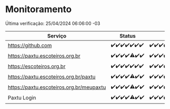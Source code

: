 # Monitoramento

Última verificação: 25/04/2024 06:06:00 -03

|Serviço|Status|Últimas 24h|
|---|---|---|
|https://github.com|<span title="2024-04-18: OK=24">✔️</span><span title="2024-04-19: OK=24">✔️</span><span title="2024-04-20: OK=24">✔️</span><span title="2024-04-21: OK=24">✔️</span><span title="2024-04-22: OK=24">✔️</span><span title="2024-04-23: OK=24">✔️</span><span title="2024-04-24: OK=9">✔️</span>|<span title="24/04/2024 06:06:00 -03 : 200">✔️</span><span title="24/04/2024 07:08:00 -03 : 200">✔️</span><span title="24/04/2024 08:05:00 -03 : 200">✔️</span><span title="24/04/2024 09:13:00 -03 : 200">✔️</span><span title="24/04/2024 10:13:00 -03 : 200">✔️</span><span title="24/04/2024 11:06:00 -03 : 200">✔️</span><span title="24/04/2024 12:07:00 -03 : 200">✔️</span><span title="24/04/2024 13:07:00 -03 : 200">✔️</span><span title="24/04/2024 14:07:00 -03 : 200">✔️</span><span title="24/04/2024 15:08:00 -03 : 200">✔️</span><span title="24/04/2024 16:03:00 -03 : 200">✔️</span><span title="24/04/2024 17:07:00 -03 : 200">✔️</span><span title="24/04/2024 18:04:00 -03 : 200">✔️</span><span title="24/04/2024 19:06:00 -03 : 200">✔️</span><span title="24/04/2024 20:07:00 -03 : 200">✔️</span><span title="24/04/2024 21:33:00 -03 : 200">✔️</span><span title="24/04/2024 22:43:00 -03 : 200">✔️</span><span title="24/04/2024 23:18:00 -03 : 200">✔️</span><span title="25/04/2024 00:07:00 -03 : 200">✔️</span><span title="25/04/2024 01:08:00 -03 : 200">✔️</span><span title="25/04/2024 02:06:00 -03 : 200">✔️</span><span title="25/04/2024 03:08:00 -03 : 200">✔️</span><span title="25/04/2024 04:07:00 -03 : 200">✔️</span><span title="25/04/2024 05:08:00 -03 : 200">✔️</span><span title="25/04/2024 06:06:00 -03 : 200">✔️</span>|
|https://paxtu.escoteiros.org.br|<span title="2024-04-18: OK=24">✔️</span><span title="2024-04-19: OK=24">✔️</span><span title="2024-04-20: OK=24">✔️</span><span title="2024-04-21: OK=24">✔️</span><span title="2024-04-22: OK=23, Falhas=1">⚠️</span><span title="2024-04-23: OK=24">✔️</span><span title="2024-04-24: OK=9">✔️</span>|<span title="24/04/2024 06:06:00 -03 : 200">✔️</span><span title="24/04/2024 07:08:00 -03 : 200">✔️</span><span title="24/04/2024 08:05:00 -03 : 200">✔️</span><span title="24/04/2024 09:13:00 -03 : 200">✔️</span><span title="24/04/2024 10:13:00 -03 : 200">✔️</span><span title="24/04/2024 11:06:00 -03 : 200">✔️</span><span title="24/04/2024 12:07:00 -03 : 200">✔️</span><span title="24/04/2024 13:07:00 -03 : 200">✔️</span><span title="24/04/2024 14:07:00 -03 : 200">✔️</span><span title="24/04/2024 15:08:00 -03 : 200">✔️</span><span title="24/04/2024 16:03:00 -03 : 200">✔️</span><span title="24/04/2024 17:07:00 -03 : 200">✔️</span><span title="24/04/2024 18:04:00 -03 : 200">✔️</span><span title="24/04/2024 19:06:00 -03 : 200">✔️</span><span title="24/04/2024 20:07:00 -03 : 200">✔️</span><span title="24/04/2024 21:33:00 -03 : 200">✔️</span><span title="24/04/2024 22:43:00 -03 : 200">✔️</span><span title="24/04/2024 23:18:00 -03 : 200">✔️</span><span title="25/04/2024 00:07:00 -03 : 200">✔️</span><span title="25/04/2024 01:08:00 -03 : 200">✔️</span><span title="25/04/2024 02:06:00 -03 : 200">✔️</span><span title="25/04/2024 03:08:00 -03 : 200">✔️</span><span title="25/04/2024 04:07:00 -03 : 200">✔️</span><span title="25/04/2024 05:08:00 -03 : 200">✔️</span><span title="25/04/2024 06:06:00 -03 : 200">✔️</span>|
|https://escoteiros.org.br|<span title="2024-04-18: OK=24">✔️</span><span title="2024-04-19: OK=24">✔️</span><span title="2024-04-20: OK=24">✔️</span><span title="2024-04-21: OK=24">✔️</span><span title="2024-04-22: OK=24">✔️</span><span title="2024-04-23: OK=24">✔️</span><span title="2024-04-24: OK=9">✔️</span>|<span title="24/04/2024 06:06:00 -03 : 200">✔️</span><span title="24/04/2024 07:08:00 -03 : 200">✔️</span><span title="24/04/2024 08:05:00 -03 : 200">✔️</span><span title="24/04/2024 09:13:00 -03 : 200">✔️</span><span title="24/04/2024 10:13:00 -03 : 200">✔️</span><span title="24/04/2024 11:06:00 -03 : 200">✔️</span><span title="24/04/2024 12:07:00 -03 : 200">✔️</span><span title="24/04/2024 13:07:00 -03 : 200">✔️</span><span title="24/04/2024 14:07:00 -03 : 200">✔️</span><span title="24/04/2024 15:08:00 -03 : 409">❌</span><span title="24/04/2024 16:03:00 -03 : 200">✔️</span><span title="24/04/2024 17:07:00 -03 : 200">✔️</span><span title="24/04/2024 18:04:00 -03 : 200">✔️</span><span title="24/04/2024 19:06:00 -03 : 200">✔️</span><span title="24/04/2024 20:07:00 -03 : 200">✔️</span><span title="24/04/2024 21:33:00 -03 : 200">✔️</span><span title="24/04/2024 22:43:00 -03 : 200">✔️</span><span title="24/04/2024 23:18:00 -03 : 200">✔️</span><span title="25/04/2024 00:07:00 -03 : 200">✔️</span><span title="25/04/2024 01:08:00 -03 : 200">✔️</span><span title="25/04/2024 02:06:00 -03 : 200">✔️</span><span title="25/04/2024 03:08:00 -03 : 200">✔️</span><span title="25/04/2024 04:07:00 -03 : 200">✔️</span><span title="25/04/2024 05:08:00 -03 : 200">✔️</span><span title="25/04/2024 06:06:00 -03 : 200">✔️</span>|
|https://paxtu.escoteiros.org.br/paxtu|<span title="2024-04-18: OK=24">✔️</span><span title="2024-04-19: OK=24">✔️</span><span title="2024-04-20: OK=24">✔️</span><span title="2024-04-21: OK=24">✔️</span><span title="2024-04-22: OK=22, Falhas=2">⚠️</span><span title="2024-04-23: OK=24">✔️</span><span title="2024-04-24: OK=9">✔️</span>|<span title="24/04/2024 06:06:00 -03 : 200">✔️</span><span title="24/04/2024 07:08:00 -03 : 200">✔️</span><span title="24/04/2024 08:05:00 -03 : 200">✔️</span><span title="24/04/2024 09:13:00 -03 : 200">✔️</span><span title="24/04/2024 10:13:00 -03 : 200">✔️</span><span title="24/04/2024 11:06:00 -03 : 200">✔️</span><span title="24/04/2024 12:07:00 -03 : 200">✔️</span><span title="24/04/2024 13:07:00 -03 : 200">✔️</span><span title="24/04/2024 14:07:00 -03 : 200">✔️</span><span title="24/04/2024 15:08:00 -03 : 0">❌</span><span title="24/04/2024 16:03:00 -03 : 200">✔️</span><span title="24/04/2024 17:07:00 -03 : 200">✔️</span><span title="24/04/2024 18:04:00 -03 : 200">✔️</span><span title="24/04/2024 19:06:00 -03 : 200">✔️</span><span title="24/04/2024 20:07:00 -03 : 200">✔️</span><span title="24/04/2024 21:33:00 -03 : 200">✔️</span><span title="24/04/2024 22:43:00 -03 : 200">✔️</span><span title="24/04/2024 23:18:00 -03 : 200">✔️</span><span title="25/04/2024 00:07:00 -03 : 200">✔️</span><span title="25/04/2024 01:08:00 -03 : 200">✔️</span><span title="25/04/2024 02:06:00 -03 : 200">✔️</span><span title="25/04/2024 03:08:00 -03 : 200">✔️</span><span title="25/04/2024 04:07:00 -03 : 200">✔️</span><span title="25/04/2024 05:08:00 -03 : 200">✔️</span><span title="25/04/2024 06:06:00 -03 : 200">✔️</span>|
|https://paxtu.escoteiros.org.br/meupaxtu|<span title="2024-04-18: OK=24">✔️</span><span title="2024-04-19: OK=24">✔️</span><span title="2024-04-20: OK=24">✔️</span><span title="2024-04-21: OK=24">✔️</span><span title="2024-04-22: OK=23, Falhas=1">⚠️</span><span title="2024-04-23: OK=24">✔️</span><span title="2024-04-24: OK=9">✔️</span>|<span title="24/04/2024 06:06:00 -03 : 200">✔️</span><span title="24/04/2024 07:08:00 -03 : 200">✔️</span><span title="24/04/2024 08:05:00 -03 : 200">✔️</span><span title="24/04/2024 09:13:00 -03 : 200">✔️</span><span title="24/04/2024 10:13:00 -03 : 200">✔️</span><span title="24/04/2024 11:06:00 -03 : 200">✔️</span><span title="24/04/2024 12:07:00 -03 : 200">✔️</span><span title="24/04/2024 13:07:00 -03 : 200">✔️</span><span title="24/04/2024 14:07:00 -03 : 200">✔️</span><span title="24/04/2024 15:08:00 -03 : 200">✔️</span><span title="24/04/2024 16:03:00 -03 : 200">✔️</span><span title="24/04/2024 17:07:00 -03 : 200">✔️</span><span title="24/04/2024 18:04:00 -03 : 200">✔️</span><span title="24/04/2024 19:06:00 -03 : 200">✔️</span><span title="24/04/2024 20:07:00 -03 : 200">✔️</span><span title="24/04/2024 21:33:00 -03 : 200">✔️</span><span title="24/04/2024 22:43:00 -03 : 200">✔️</span><span title="24/04/2024 23:18:00 -03 : 200">✔️</span><span title="25/04/2024 00:07:00 -03 : 200">✔️</span><span title="25/04/2024 01:08:00 -03 : 200">✔️</span><span title="25/04/2024 02:06:00 -03 : 200">✔️</span><span title="25/04/2024 03:08:00 -03 : 200">✔️</span><span title="25/04/2024 04:07:00 -03 : 200">✔️</span><span title="25/04/2024 05:08:00 -03 : 200">✔️</span><span title="25/04/2024 06:06:00 -03 : 200">✔️</span>|
|Paxtu Login|<span title="2024-04-18: OK=24">✔️</span><span title="2024-04-19: OK=24">✔️</span><span title="2024-04-20: OK=24">✔️</span><span title="2024-04-21: OK=24">✔️</span><span title="2024-04-22: OK=23, Falhas=1">⚠️</span><span title="2024-04-23: OK=24">✔️</span><span title="2024-04-24: OK=9">✔️</span>|<span title="24/04/2024 06:06:00 -03 : 200">✔️</span><span title="24/04/2024 07:08:00 -03 : 200">✔️</span><span title="24/04/2024 08:05:00 -03 : 200">✔️</span><span title="24/04/2024 09:13:00 -03 : 200">✔️</span><span title="24/04/2024 10:13:00 -03 : 200">✔️</span><span title="24/04/2024 11:06:00 -03 : 200">✔️</span><span title="24/04/2024 12:07:00 -03 : 200">✔️</span><span title="24/04/2024 13:07:00 -03 : 200">✔️</span><span title="24/04/2024 14:07:00 -03 : 200">✔️</span><span title="24/04/2024 15:08:00 -03 : 200">✔️</span><span title="24/04/2024 16:03:00 -03 : 200">✔️</span><span title="24/04/2024 17:07:00 -03 : 200">✔️</span><span title="24/04/2024 18:04:00 -03 : 200">✔️</span><span title="24/04/2024 19:06:00 -03 : 200">✔️</span><span title="24/04/2024 20:07:00 -03 : 200">✔️</span><span title="24/04/2024 21:33:00 -03 : 200">✔️</span><span title="24/04/2024 22:43:00 -03 : 200">✔️</span><span title="24/04/2024 23:18:00 -03 : 200">✔️</span><span title="25/04/2024 00:07:00 -03 : 200">✔️</span><span title="25/04/2024 01:08:00 -03 : 200">✔️</span><span title="25/04/2024 02:06:00 -03 : 200">✔️</span><span title="25/04/2024 03:08:00 -03 : 200">✔️</span><span title="25/04/2024 04:07:00 -03 : 200">✔️</span><span title="25/04/2024 05:08:00 -03 : 200">✔️</span><span title="25/04/2024 06:06:00 -03 : 200">✔️</span>|
